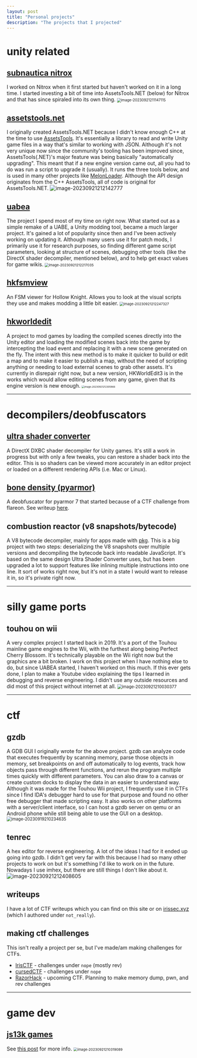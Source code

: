 ```yaml
---
layout: post
title: "Personal projects"
description: "The projects that I projected"
---
```


# unity related
## [subnautica nitrox](https://nitrox.rux.gg/)
I worked on Nitrox when it first started but haven't worked on it in a long time. I started investing a bit of time into AssetsTools.NET (below) for Nitrox and that has since spiraled into its own thing.
<img src="/uploads/2023/09/19/image-20230921211147115.png" alt="image-20230921211147115" style="zoom:70%;" />

## [assetstools.net](https://github.com/nesrak1/AssetsTools.NET/tree/upd21-with-inst)
I originally created AssetsTools.NET because I didn't know enough C++ at the time to use [AssetsTools](https://github.com/SeriousCache/UABE/tree/master/AssetsTools). It's essentially a library to read and write Unity game files in a way that's similar to working with JSON. Although it's not very unique now since the community's tooling has been improved since, AssetsTools(.NET)'s major feature was being basically "automatically upgrading". This meant that if a new engine version came out, all you had to do was run a script to upgrade it (usually). It runs the three tools below, and is used in many other projects like [MelonLoader](https://melonwiki.xyz/). Although the API design originates from the C++ AssetsTools, all of code is original for AssetsTools.NET.
<img src="/uploads/2023/09/19/image-20230921212142777.png" alt="image-20230921212142777" />

## [uabea](https://github.com/nesrak1/UABEA)
The project I spend most of my time on right now. What started out as a simple remake of a UABE, a Unity modding tool, became a much larger project. It's gained a lot of popularity since then and I've been actively working on updating it. Although many users use it for patch mods, I primarily use it for research purposes, so finding different game script parameters, looking at structure of scenes, debugging other tools (like the DirectX shader decompiler, mentioned below), and to help get exact values for game wikis.
<img src="/uploads/2023/09/19/image-20230921212217035.png" alt="image-20230921212217035" style="zoom:67%;" />

## [hkfsmview](https://github.com/nesrak1/FSMViewAvalonia)
An FSM viewer for Hollow Knight. Allows you to look at the visual scripts they use and makes modding a little bit easier.
<img src="/uploads/2023/09/19/image-20230921212247327.png" alt="image-20230921212247327" style="zoom:67%;" />

## [hkworldedit](https://github.com/nesrak1/HKWorldEdit2)
A project to mod games by loading the compiled scenes directly into the Unity editor and loading the modified scenes back into the game by intercepting the load event and replacing it with a new scene generated on the fly. The intent with this new method is to make it quicker to build or edit a map and to make it easier to publish a map, without the need of scripting anything or needing to load external scenes to grab other assets. It's currently in disrepair right now, but a new version, HKWorldEdit3 is in the works which would allow editing scenes from any game, given that its engine version is new enough.
<img src="/uploads/2023/09/19/image-20230921212305866.png" alt="image-20230921212305866" style="zoom:45%;" />

---

# decompilers/deobfuscators
## [ultra shader converter](https://github.com/AssetRipper/AssetRipper/tree/master/Source/AssetRipper.Export.Modules.Shader/UltraShaderConverter)
A DirectX DXBC shader decompiler for Unity games. It's still a work in progress but with only a few tweaks, you can restore a shader back into the editor. This is so shaders can be viewed more accurately in an editor project or loaded on a different rendering APIs (i.e. Mac or Linux).

## [bone density (pyarmor)](https://github.com/nesrak1/bonedensity)
A deobfuscator for pyarmor 7 that started because of a CTF challenge from flareon. See writeup [here](/2022/11/13/flareon09-11.html).

## combustion reactor (v8 snapshots/bytecode)
A V8 bytecode decompiler, mainly for apps made with [pkg](https://github.com/vercel/pkg). This is a big project with two steps: deserializing the V8 snapshots over multiple versions and decompiling the bytecode back into readable JavaScript. It's based on the same design Ultra Shader Converter uses, but has been upgraded a lot to support features like inlining multiple instructions into one line. It sort of works right now, but it's not in a state I would want to release it in, so it's private right now.

---

# silly game ports
## touhou on wii
A very complex project I started back in 2019. It's a port of the Touhou mainline game engines to the Wii, with the furthest along being Perfect Cherry Blossom. It's technically playable on the Wii right now but the graphics are a bit broken. I work on this project when I have nothing else to do, but since UABEA started, I haven't worked on this much. If this ever gets done, I plan to make a Youtube video explaining the tips I learned in debugging and reverse engineering. I didn't use any outside resources and did most of this project without internet at all.
<img src="/uploads/2023/09/19/image-20230921210030377.png" alt="image-20230921210030377" style="zoom:80%;" />

---

# ctf
## gzdb
A GDB GUI I originally wrote for the above project. gzdb can analyze code that executes frequently by scanning memory, parse those objects in memory, set breakpoints on and off automatically to log events, track how objects pass through different functions, and rerun the program multiple times quickly with different parameters. You can also draw to a canvas or create custom docks to display the data in an easier to understand way. Although it was made for the Touhou Wii project, I frequently use it in CTFs since I find IDA's debugger hard to use for that purpose and found no other free debugger that made scripting easy. It also works on other platforms with a server/client interface, so I can host a gzdb server on qemu or an Android phone while still being able to use the GUI on a desktop.
<img src="/uploads/2023/09/19/image-20230919210234635.png" alt="image-20230919210234635" style="zoom:80%;" />

## tenrec
A hex editor for reverse engineering. A lot of the ideas I had for it ended up going into gzdb. I didn't get very far with this because I had so many other projects to work on but it's something I'd like to work on in the future. Nowadays I use imhex, but there are still things I don't like about it.
![image-20230921212408605](/uploads/2023/09/19/image-20230921212408605.png)

## writeups
I have a lot of CTF writeups which you can find on this site or on [irissec.xyz](https://irissec.xyz) (which I authored under `not_really`).

## making ctf challenges
This isn't really a project per se, but I've made/am making challenges for CTFs.
  - [IrisCTF](https://2023.irisc.tf/home.html) - challenges under `nope` (mostly rev)
  - [cursedCTF](https://2023.cursedc.tf/challs) - challenges under `nope`
  - [RazorHack](https://razorhack.org/) - upcoming CTF. Planning to make memory dump, pwn, and rev challenges

---

# game dev
## [js13k games](https://js13kgames.com)
See [this post](/2022/09/27/js13kgames.html) for more info.
<img src="/uploads/2023/09/19/image-20230921210319089.png" alt="image-20230921210319089" style="zoom:67%;" />